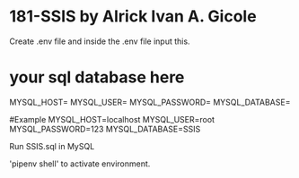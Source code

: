 # 181-SSIS by Alrick Ivan A. Gicole

Create .env file and inside the .env file input this.
# your sql database here
MYSQL_HOST=
MYSQL_USER=
MYSQL_PASSWORD=
MYSQL_DATABASE=

#Example
MYSQL_HOST=localhost
MYSQL_USER=root
MYSQL_PASSWORD=123
MYSQL_DATABASE=SSIS

Run SSIS.sql in MySQL

'pipenv shell' to activate environment.

